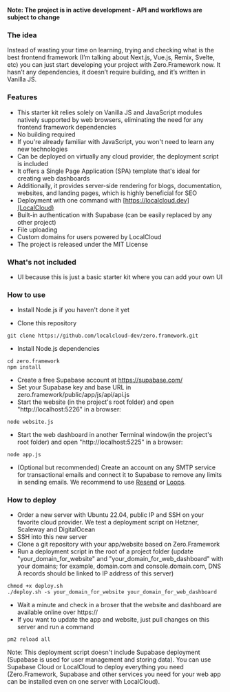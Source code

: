 **Note: The project is in active development - API and workflows are subject to change**

### The idea

Instead of wasting your time on learning, trying and checking what is the best frontend framework (I’m talking about Next.js, Vue.js, Remix, Svelte, etc) you can just start developing your project with Zero.Framework now. It hasn’t any dependencies, it doesn’t require building, and it’s written in Vanilla JS.

### Features

- This starter kit relies solely on Vanilla JS and JavaScript modules natively supported by web browsers, eliminating the need for any frontend framework dependencies
- No building required
- If you're already familiar with JavaScript, you won't need to learn any new technologies
- Can be deployed on virtually any cloud provider, the deployment script is included
- It offers a Single Page Application (SPA) template that's ideal for creating web dashboards
- Additionally, it provides server-side rendering for blogs, documentation, websites, and landing pages, which is highly beneficial for SEO
- Deployment with one command with [https://localcloud.dev](LocalCloud)
- Built-in authentication with Supabase (can be easily replaced by any other project)
- File uploading
- Custom domains for users powered by LocalCloud
- The project is released under the MIT License

### What's not included

- UI because this is just a basic starter kit where you can add your own UI

### How to use

- Install Node.js if you haven't done it yet

- Clone this repository

```
git clone https://github.com/localcloud-dev/zero.framework.git
```
- Install Node.js dependencies
```
cd zero.framework
npm install
```
- Create a free Supabase account at https://supabase.com/
- Set your Supabase key and base URL in zero.framework/public/app/js/api/api.js
- Start the website (in the project's root folder) and open "http://localhost:5226" in a browser:
```
node website.js
```
- Start the web dashboard in another Terminal window(in the project's root folder)  and open "http://localhost:5225" in a browser:
```
node app.js
```

- (Optional but recommended) Create an account on any SMTP service for transactional emails and connect it to Supabase to remove any limits in sending emails. We recommend to use [Resend](https://resend.com/) or [Loops](https://loops.so/).

### How to deploy

- Order a new server with Ubuntu 22.04, public IP and SSH on your favorite cloud provider. We test a deployment script on Hetzner, Scaleway and DigitalOcean
- SSH into this new server
- Clone a git repository with your app/website based on Zero.Framework
- Run a deployment script in the root of a project folder (update "your_domain_for_website" and "your_domain_for_web_dashboard" with your domains; for example, domain.com and console.domain.com, DNS A records should be linked to IP address of this server) 
```
chmod +x deploy.sh
./deploy.sh -s your_domain_for_website your_domain_for_web_dashboard
```
- Wait a minute and check in a broser that the website and dashboard are available online over https://
- If you want to update the app and website, just pull changes on this server and run a command 
```
pm2 reload all
```

Note: This deployment script doesn't include Supabase deployment (Supabase is used for user management and storing data). You can use Supabase Cloud or LocalCloud to deploy everything you need (Zero.Framework, Supabase and other services you need for your web app can be installed even on one server with LocalCloud).